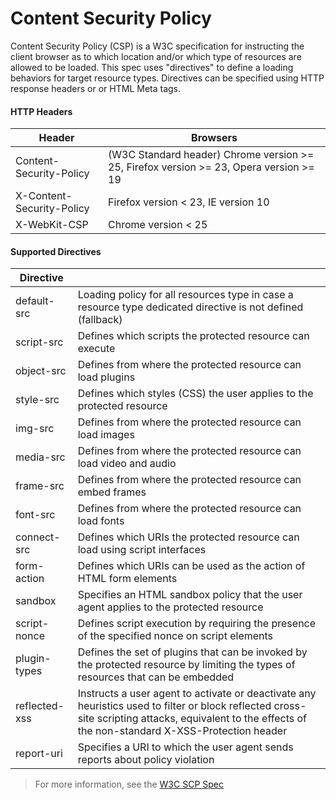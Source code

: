# Content Security Policy

Content Security Policy (CSP) is a W3C specification for instructing the client browser as to which location and/or which type of resources are allowed to be loaded. This spec uses "directives" to define a loading behaviors for target resource types. Directives can be specified using HTTP response headers or or HTML Meta tags.

#### HTTP Headers
| Header                    | Browsers                                                                               |
| ------------------------- | -------------------------------------------------------------------------------------- |
| Content-Security-Policy   | (W3C Standard header) Chrome version >= 25, Firefox version >= 23, Opera version >= 19 |
| X-Content-Security-Policy | Firefox version < 23, IE version 10                                                    |
| X-WebKit-CSP              | Chrome version < 25                                                                    |


#### Supported Directives
| Directive     | |
|---------------|--------------------------|
| default-src   | Loading policy for all resources type in case a resource type dedicated directive is not defined (fallback) |
| script-src    | Defines which scripts the protected resource can execute |
| object-src    | Defines from where the protected resource can load plugins |
| style-src     | Defines which styles (CSS) the user applies to the protected resource |
| img-src       | Defines from where the protected resource can load images |
| media-src     | Defines from where the protected resource can load video and audio |
| frame-src     | Defines from where the protected resource can embed frames |
| font-src      | Defines from where the protected resource can load fonts |
| connect-src   | Defines which URIs the protected resource can load using script interfaces |
| form-action   | Defines which URIs can be used as the action of HTML form elements |
| sandbox       | Specifies an HTML sandbox policy that the user agent applies to the protected resource |
| script-nonce  | Defines script execution by requiring the presence of the specified nonce on script elements |
| plugin-types  | Defines the set of plugins that can be invoked by the protected resource by limiting the types of resources that can be embedded |
| reflected-xss | Instructs a user agent to activate or deactivate any heuristics used to filter or block reflected cross-site scripting attacks, equivalent to the effects of the non-standard X-XSS-Protection header |
| report-uri    | Specifies a URI to which the user agent sends reports about policy violation |

> For more information, see the [W3C SCP Spec](https://w3c.github.io/webappsec/specs/content-security-policy/)




<docmeta name="uniqueID" value="ContentSecurityPolicy649437">
<docmeta name="displayName" value="Content Security Policy">

